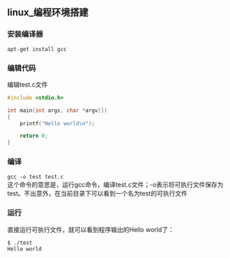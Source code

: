 ## linux_编程环境搭建

### 安装编译器  
```apt-get install gcc```

### 编辑代码  
编辑test.c文件

```C
#include <stdio.h>

int main(int args, char *argv[])
{
    printf("Hello world\n");

    return 0;
}
```

### 编译
```gcc -o test test.c```  
这个命令的意思是，运行gcc命令，编译test.c文件；-o表示将可执行文件保存为test。不出意外，在当前目录下可以看到一个名为test的可执行文件

### 运行
直接运行可执行文件，就可以看到程序输出的Hello world了：
```
$ ./test
Hello world
```